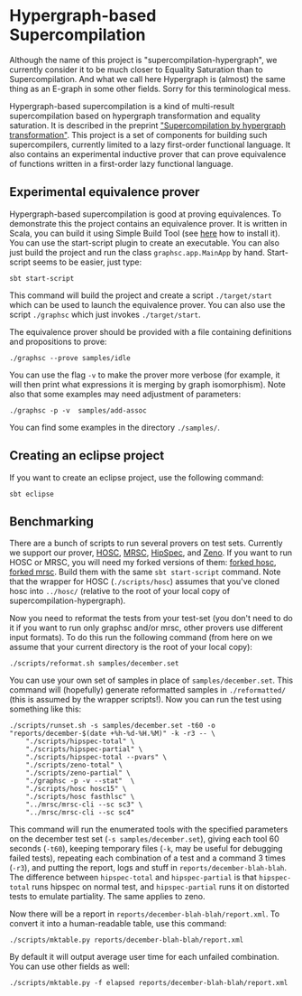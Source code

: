 # Hypergraph-based Supercompilation

Although the name of this project is "supercompilation-hypergraph", 
we currently consider it to be much closer to Equality Saturation than to Supercompilation.
And what we call here Hypergraph is (almost) the same thing as an E-graph in some other fields. 
Sorry for this terminological mess.

Hypergraph-based supercompilation is a kind of multi-result 
supercompilation based on hypergraph transformation and equality saturation. It is described
in the preprint ["Supercompilation by hypergraph transformation"](http://library.keldysh.ru/preprint.asp?id=2013-26&lg=e).
This project is a set of components for building such supercompilers,
currently limited to a lazy first-order functional language.
It also contains an experimental inductive prover that can prove equivalence of functions 
written in a first-order lazy functional language.

## Experimental equivalence prover

Hypergraph-based supercompilation is good at proving equivalences.
To demonstrate this the project contains an equivalence prover.
It is written in Scala, you can build it using Simple Build Tool 
(see [here](http://www.scala-sbt.org/release/docs/Getting-Started/Setup.html) 
how to install it).
You can use the start-script plugin to create
an executable. You can also just build the project and run the class `graphsc.app.MainApp` by hand.
Start-script seems to be easier, just type:

    sbt start-script

This command will build the project and create a script `./target/start` which can be used to launch
the equivalence prover. You can also use the script `./graphsc` which just invokes `./target/start`. 

The equivalence prover should be provided with a file containing definitions and propositions to prove:

    ./graphsc --prove samples/idle

You can use the flag `-v` to make the prover more verbose (for example, 
it will then print what expressions it is merging by graph isomorphism).
Note also that some examples may need adjustment of parameters:

    ./graphsc -p -v  samples/add-assoc

You can find some examples in the directory `./samples/`.

## Creating an eclipse project

If you want to create an eclipse project, use the following command:

    sbt eclipse

## Benchmarking

There are a bunch of scripts to run several provers on test sets. Currently we support our prover,
[HOSC](https://github.com/ilya-klyuchnikov/hosc), [MRSC](https://github.com/ilya-klyuchnikov/mrsc),
[HipSpec](https://github.com/danr/hipspec), and [Zeno](http://hackage.haskell.org/package/zeno). 
If you want to run HOSC or MRSC, you will need my
forked versions of them: [forked hosc](https://github.com/sergei-grechanik/hosc), 
[forked mrsc](https://github.com/sergei-grechanik/mrsc). Build them with the same 
`sbt start-script` command. Note that the wrapper for HOSC (`./scripts/hosc`) assumes that you've
cloned hosc into `../hosc/` (relative to the root of your local copy of supercompilation-hypergraph).

Now you need to reformat the tests from your test-set (you don't need to do it if you want to
run only graphsc and/or mrsc, other provers use different input formats). 
To do this run the following command (from here on we assume that 
your current directory is the root of your local copy):

    ./scripts/reformat.sh samples/december.set

You can use your own set of samples in place of `samples/december.set`. This command will 
(hopefully) generate reformatted samples in `./reformatted/` (this is assumed by the wrapper scripts!).
Now you can run the test using something like this:

    ./scripts/runset.sh -s samples/december.set -t60 -o "reports/december-$(date +%h-%d-%H.%M)" -k -r3 -- \
        "./scripts/hipspec-total" \
        "./scripts/hipspec-partial" \
        "./scripts/hipspec-total --pvars" \
        "./scripts/zeno-total" \
        "./scripts/zeno-partial" \
        "./graphsc -p -v --stat"  \
        "./scripts/hosc hosc15" \
        "./scripts/hosc fasthlsc" \
        "../mrsc/mrsc-cli --sc sc3" \
        "../mrsc/mrsc-cli --sc sc4"
        
This command will run the enumerated tools with the specified parameters on the december test set 
(`-s samples/december.set`), giving each tool
60 seconds (`-t60`), keeping temporary files (`-k`, may be useful for debugging failed tests),
repeating each combination of a test and a command 3 times (`-r3`), and putting the report, logs
and stuff in `reports/december-blah-blah`. The difference between `hipspec-total` and `hipspec-partial` is
that `hipspec-total` runs hipspec on normal test, and `hipspec-partial` runs it on distorted tests to
emulate partiality. The same applies to zeno.

Now there will be a report in 
`reports/december-blah-blah/report.xml`. To convert it into a human-readable table, use this command:

    ./scripts/mktable.py reports/december-blah-blah/report.xml

By default it will output average user time for each unfailed combination. You can use other 
fields as well:

    ./scripts/mktable.py -f elapsed reports/december-blah-blah/report.xml

